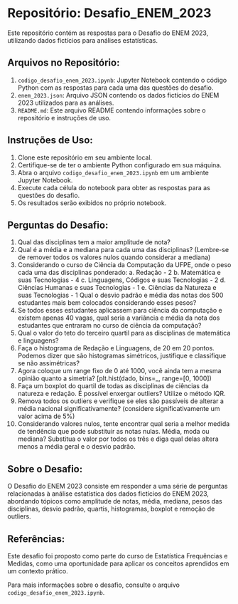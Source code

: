 # Repositório: Desafio_ENEM_2023

Este repositório contém as respostas para o Desafio do ENEM 2023, utilizando dados fictícios para análises estatísticas.

## Arquivos no Repositório:

1. `codigo_desafio_enem_2023.ipynb`: Jupyter Notebook contendo o código Python com as respostas para cada uma das questões do desafio.
2. `enem_2023.json`: Arquivo JSON contendo os dados fictícios do ENEM 2023 utilizados para as análises.
3. `README.md`: Este arquivo README contendo informações sobre o repositório e instruções de uso.

## Instruções de Uso:

1. Clone este repositório em seu ambiente local.
2. Certifique-se de ter o ambiente Python configurado em sua máquina.
3. Abra o arquivo `codigo_desafio_enem_2023.ipynb` em um ambiente Jupyter Notebook.
4. Execute cada célula do notebook para obter as respostas para as questões do desafio.
5. Os resultados serão exibidos no próprio notebook.

## Perguntas do Desafio:

1. Qual das disciplinas tem a maior amplitude de nota?
2. Qual é a média e a mediana para cada uma das disciplinas? (Lembre-se de remover todos os valores nulos quando considerar a mediana)
3. Considerando o curso de Ciência da Computação da UFPE, onde o peso cada uma das disciplinas ponderado:
   a. Redação - 2
   b. Matemática e suas Tecnologias - 4
   c. Linguagens, Códigos e suas Tecnologias - 2
   d. Ciências Humanas e suas Tecnologias - 1
   e. Ciências da Natureza e suas Tecnologias - 1
   Qual o desvio padrão e média das notas dos 500 estudantes mais bem colocados considerando esses pesos?
4. Se todos esses estudantes aplicassem para ciência da computação e existem apenas 40 vagas, qual seria a variância e média da nota dos estudantes que entraram no curso de ciência da computação?
5. Qual o valor do teto do terceiro quartil para as disciplinas de matemática e linguagens?
6. Faça o histograma de Redação e Linguagens, de 20 em 20 pontos. Podemos dizer que são histogramas simétricos, justifique e classifique se não assimétricas?
7. Agora coloque um range fixo de 0 até 1000, você ainda tem a mesma opinião quanto a simetria? [plt.hist(dado, bins=_, range=[0, 1000])
8. Faça um boxplot do quartil de todas as disciplinas de ciências da natureza e redação. É possível enxergar outliers? Utilize o método IQR.
9. Remova todos os outliers e verifique se eles são passíveis de alterar a média nacional significativamente? (considere significativamente um valor acima de 5%)
10. Considerando valores nulos, tente encontrar qual seria a melhor medida de tendência que pode substituir as notas nulas. Média, moda ou mediana? Substitua o valor por todos os três e diga qual delas altera menos a média geral e o desvio padrão.

## Sobre o Desafio:

O Desafio do ENEM 2023 consiste em responder a uma série de perguntas relacionadas à análise estatística dos dados fictícios do ENEM 2023, abordando tópicos como amplitude de notas, média, mediana, pesos das disciplinas, desvio padrão, quartis, histogramas, boxplot e remoção de outliers.

## Referências:

Este desafio foi proposto como parte do curso de Estatística Frequências e Medidas, como uma oportunidade para aplicar os conceitos aprendidos em um contexto prático.

Para mais informações sobre o desafio, consulte o arquivo `codigo_desafio_enem_2023.ipynb`.
